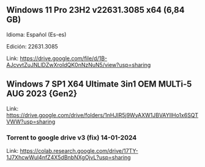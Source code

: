 ## Windows 11 Pro 23H2 v22631.3085 x64 (6,84 GB)

Idioma: Español (Es-es)

Edición: 22631.3085

Link: https://drive.google.com/file/d/1B-AJcvvtZuJNLlDZwXroIdQK0nNzNuN5/view?usp=sharing


## Windows 7 SP1 X64 Ultimate 3in1 OEM MULTi-5 AUG 2023 {Gen2}

Link: https://drive.google.com/drive/folders/1nHJIR5j9WyAXW1JBVAYllHo1x6SQTVWW?usp=sharing


### Torrent to google drive v3 (fix) 14-01-2024

Link: https://colab.research.google.com/drive/17TY-1J7XhcwWul4nfZ4X5dBnbNXgOjvL?usp=sharing
